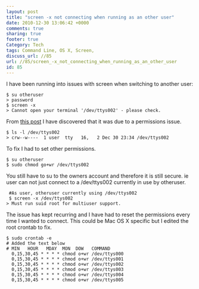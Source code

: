 ```yaml
---
layout: post
title: "screen -x not connecting when running as an other user"
date: 2010-12-30 13:06:42 +0000 
comments: true
sharing: true
footer: true
Category: Tech
tags: Command Line, OS X, Screen,
discuss_url: //85
url: //85/screen_-x_not_connecting_when_running_as_an_other_user
id: 85
---
```

I have been running into issues with screen when switching to another user:

    $ su otheruser
    > password
    $ screen -x
    > Cannot open your terminal '/dev/ttys002' - please check.

From [this post][source] I have discovered that it was due to a permissions issue. 

    $ ls -l /dev/ttys002
    > crw--w----  1 user  tty   16,   2 Dec 30 23:34 /dev/ttys002

To fix I had to set other permissions.

    $ su otheruser
    $ sudo chmod go+wr /dev/ttys002

You still have to su to the owners account and therefore it is still secure. ie user can not just connect to a /dev/ttys002 currently in use by otheruser.

     #As user, otheruser currently using /dev/ttys002
     $ screen -x /dev/ttys002
    > Must run suid root for multiuser support. 

The issue has kept recurring and I have had to reset the permissions every time I wanted to connect. This could be Mac OS X specific but I edited the root crontab to fix.

    $ sudo crontab -e
    # Added the text below
    # MIN   HOUR   MDAY  MON  DOW   COMMAND 
      0,15,30,45 * * * * chmod o+wr /dev/ttys000
      0,15,30,45 * * * * chmod o+wr /dev/ttys001
      0,15,30,45 * * * * chmod o+wr /dev/ttys002
      0,15,30,45 * * * * chmod o+wr /dev/ttys003
      0,15,30,45 * * * * chmod o+wr /dev/ttys004
      0,15,30,45 * * * * chmod o+wr /dev/ttys005


[source]: http://www.linuxquestions.org/questions/linux-general-1/problem-using-screen-cannot-open-your-terminal-dev-pts-0-please-check-338313/

